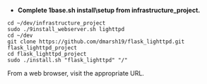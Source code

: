 - **Complete 1base.sh install\setup from infrastructure_project.**

```
cd ~/dev/infrastructure_project
sudo ./9install_webserver.sh lighttpd
cd ~/dev
git clone https://github.com/dmarsh19/flask_lighttpd.git flask_lighttpd_project
cd flask_lighttpd_project
sudo ./install.sh "flask_lighttpd" "/"
```

From a web browser, visit the appropriate URL.

